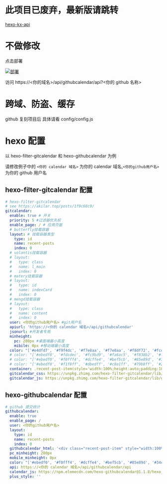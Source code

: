 # 此项目已废弃，最新版请跳转

[hexo-kx-api](https://github.com/kongxiangyiren/hexo-kx-api)

# 不做修改

点击部署

[![部署](https://vercel.com/button)](https://vercel.com/import/project?template=https://github.com/kongxiangyiren/vercel-githubcalendar)

访问 https://<你的域名>/api/githubcalendar/api?<你的 github 名称>

# 跨域、防盗、缓存

github 复刻项目后
具体请看 config/config.js

# hexo 配置

以 hexo-filter-gitcalendar 和 hexo-githubcalendar 为例

请修改例子中的 `<你的 calendar 域名>` 为你的 calendar 域名,`<你的github用户名>` 为你的 github 用户名

## hexo-filter-gitcalendar 配置

```yaml
# hexo-filter-gitcalendar
# see https://akilar.top/posts/1f9c68c9/
gitcalendar:
  enable: true # 开关
  priority: 5 #过滤器优先权
  enable_page: / # 应用页面
  # butterfly挂载容器
  layout: # 挂载容器类型
    type: id
    name: recent-posts
    index: 0
  # volantis挂载容器
  # layout:
  #   type: class
  #   name: l_main
  #   index: 0
  # matery挂载容器
  # layout:
  #   type: id
  #   name: indexCard
  #   index: 0
  # mengd挂载容器
  # layout:
  #   type: class
  #   name: content
  #   index: 0
  user: <你的github用户名> #git用户名
  apiurl: 'https://<你的 calendar 域名>/api/githubcalendar'
  jsonurl: #开发者专用
  minheight:
    pc: 280px #桌面端最小高度
    mibile: 0px #移动端最小高度
  color: "['#e4dfd7', '#f9f4dc', '#f7e8aa', '#f7e8aa', '#f8df72', '#fcd217', '#fcc515', '#f28e16', '#fb8b05', '#d85916', '#f43e06']" #橘黄色调
  # color: "['#ebedf0', '#fdcdec', '#fc9bd9', '#fa6ac5', '#f838b2', '#f5089f', '#c4067e', '#92055e', '#540336', '#48022f', '#30021f']" #浅紫色调
  # color: "['#ebedf0', '#f0fff4', '#dcffe4', '#bef5cb', '#85e89d', '#34d058', '#28a745', '#22863a', '#176f2c', '#165c26', '#144620']" #翠绿色调
  # color: "['#ebedf0', '#f1f8ff', '#dbedff', '#c8e1ff', '#79b8ff', '#2188ff', '#0366d6', '#005cc5', '#044289', '#032f62', '#05264c']" #天青色调
  container: .recent-post-item(style='width:100%;height:auto;padding:10px;') #父元素容器，需要使用pug语法
  gitcalendar_css: https://unpkg.zhimg.com/hexo-filter-gitcalendar/lib/gitcalendar.css
  gitcalendar_js: https://unpkg.zhimg.com/hexo-filter-gitcalendar/lib/gitcalendar.js
```

## hexo-githubcalendar 配置

```yaml
# github 提交统计
githubcalendar:
  enable: true
  enable_page: /
  user: <你的github用户名>
  layout:
    type: id
    name: recent-posts
    index: 0
  githubcalendar_html: '<div class="recent-post-item" style="width:100%;height:auto;padding:10px;"><div id="github_loading" style="width:10%;height:100%;margin:0 auto;display: block"><svg xmlns="http://www.w3.org/2000/svg" xmlns:xlink="http://www.w3.org/1999/xlink"  viewBox="0 0 50 50" style="enable-background:new 0 0 50 50" xml:space="preserve"><path fill="#d0d0d0" d="M25.251,6.461c-10.318,0-18.683,8.365-18.683,18.683h4.068c0-8.071,6.543-14.615,14.615-14.615V6.461z" transform="rotate(275.098 25 25)"><animateTransform attributeType="xml" attributeName="transform" type="rotate" from="0 25 25" to="360 25 25" dur="0.6s" repeatCount="indefinite"></animateTransform></path></svg></div><div id="github_container"></div></div>'
  pc_minheight: 280px
  mobile_minheight: 0px
  color: "['#ebedf0', '#f0fff4', '#dcffe4', '#bef5cb', '#85e89d', '#34d058', '#28a745', '#22863a', '#176f2c', '#165c26', '#144620']" #翠绿色调
  api: https://<你的 calendar 域名>/api/githubcalendar/api
  calendar_js: https://npm.elemecdn.com/hexo-githubcalendar@1.1.8/hexo_githubcalendar.js
  plus_style: ''
```
